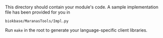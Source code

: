 This directory should contain your module's code.
A sample implementation file has been provided for you in

```biokbase/MaranasTools/Impl.py```

Run `make` in the root to generate your language-specific client libraries.
